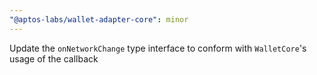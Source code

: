 ```yaml
---
"@aptos-labs/wallet-adapter-core": minor
---
```


Update the `onNetworkChange` type interface to conform with `WalletCore`'s usage of the callback
